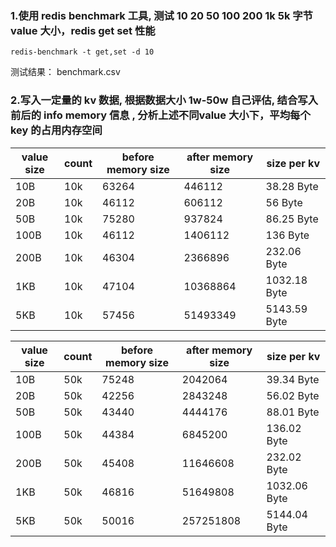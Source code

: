 ### 1.使用 redis benchmark 工具, 测试 10 20 50 100 200 1k 5k 字节 value 大小，redis get set 性能


`redis-benchmark -t get,set -d 10`

测试结果： benchmark.csv


### 2.写入一定量的 kv 数据, 根据数据大小 1w-50w 自己评估, 结合写入前后的 info memory 信息 , 分析上述不同value 大小下，平均每个 key 的占用内存空间


| value size | count | before memory size | after memory size | size per kv |
| ---------- | ----- | ------------------ | ----------------- | ----------- |
| 10B | 10k | 63264 | 446112 | 38.28 Byte |
| 20B | 10k | 46112 | 606112 | 56 Byte |
| 50B | 10k | 75280 | 937824 |  86.25 Byte |
| 100B | 10k | 46112 | 1406112 |  136 Byte |
| 200B | 10k | 46304 | 2366896 | 232.06 Byte |
| 1KB | 10k | 47104 | 10368864 | 1032.18 Byte |
| 5KB | 10k | 57456 | 51493349 | 5143.59 Byte |


| value size | count | before memory size | after memory size | size per kv |
| ---------- | ----- | ------------------ | ----------------- | ----------- |
| 10B | 50k | 75248 | 2042064 | 39.34 Byte |
| 20B | 50k | 42256 | 2843248 | 56.02 Byte |
| 50B | 50k | 43440 | 4444176 |  88.01 Byte |
| 100B | 50k | 44384 | 6845200 |  136.02 Byte |
| 200B | 50k | 45408 | 11646608 | 232.02 Byte |
| 1KB | 50k | 46816 | 51649808 | 1032.06 Byte |
| 5KB | 50k | 50016 | 257251808 | 5144.04 Byte |


